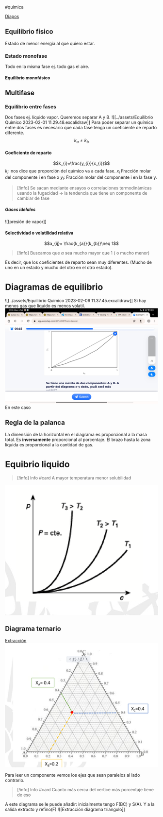 #quimica 

[Diapos](../assets/Tema%204-Equilibrio%20Químico_v1.pdf)
## Equilibrio físico
Estado de menor energía al que quiero estar.
### Estado monofase
Todo en la misma fase ej. todo gas el aire.
#### Equilibrio monofásico
## Multifase

### Equilibrio entre fases
Dos fases ej. líquido vapor. 
Queremos separar A y B.
![[../assets/Equilibrio Quimico 2023-02-01 11.29.48.excalidraw]]
Para poder separar un químico entre dos fases es necesario que cada fase tenga un coeficiente de reparto diferente.
$$k_{a}\neq k_{b}$$
#### Coeficiente de reparto

$$k_{i}=\frac{y_{i}}{x_{i}}$$
$k_{i}$: nos dice que proporción del químico va a cada fase.
$x_{i}$ Fracción molar del componente i en fase x
$y_{i}$: Fracción molar del componente i en la fase y.

> [!info] Se sacan mediante ensayos o correlaciones termodinámicas usando la fugacidad → la tendencia que tiene un componente de cambiar de fase
##### Gases idelales
![[presión de vapor]]

#### Selectividad o volatilidad relativa

$$a_{ij}= \frac{k_{a}}{k_{b}}\neq 1$$

> [!info]  Buscamos que $α$ sea mucho mayor que 1 ( o mucho menor)

Es decir, que los coeficientes de reparto sean muy diferentes. (Mucho de uno en un estado y mucho del otro en el otro estado).
# Diagramas de equilibrio

![[../assets/Equilibrio Quimico 2023-02-06 11.37.45.excalidraw]]
Si hay menos gas que liquido es menos volatil.![](../assets/Screenshot_2023-02-06-11-55-16-111_com.android.chrome.jpg)
En este caso 
## Regla de la palanca
La dimensión de la horizontal en el diagrama es proporcional a la masa total.
Es **inversamente** proporcional al porcentaje.
El brazo hasta la zona líquida es proporcional a la cantidad de gas.




# Equibrio liquido
> [!info] Info #card
> A mayor temperatura menor solubilidad

![](../assets/Screenshot_2023-02-08-10-20-59-494_md.obsidian.png)

## Diagrama ternario
[Extracción](Las%20operaciones%20unitarias#Extracción)
![](../assets/Screenshot_2023-02-08-10-22-27-539_md.obsidian.png)

Para leer un componente vemos los ejes que sean paralelos al lado contrario.
> [!info] Info #card
> Cuanto más cerca del vertice más porcentaje tiene de eso


A este diagrama se le puede añadir:
inicialmente tengo F(BC) y S(A). 
Y a la salida extracto y refino(F)
![[Extracción diagrama triangulo]]


